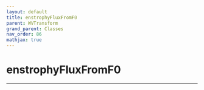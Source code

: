 ```yaml
---
layout: default
title: enstrophyFluxFromF0
parent: WVTransform
grand_parent: Classes
nav_order: 86
mathjax: true
---
```


#  enstrophyFluxFromF0




---

